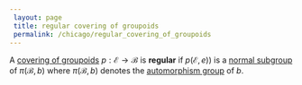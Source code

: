 ```yaml
---
 layout: page
 title: regular covering of groupoids
 permalink: /chicago/regular_covering_of_groupoids
---
```

A [covering of groupoids](https://mathgloss.github.io/MathGloss/chicago/covering_of_groupoids) $p:\mathcal E\to \mathcal B$ is **regular** if $p(\mathcal E,e))$ is a [normal subgroup](https://mathgloss.github.io/MathGloss/chicago/normal_subgroup) of $\pi(\mathcal B,b)$ where $\pi(\mathcal B,b)$ denotes the [automorphism group](https://mathgloss.github.io/MathGloss/chicago/automorphism_group) of $b$. 

